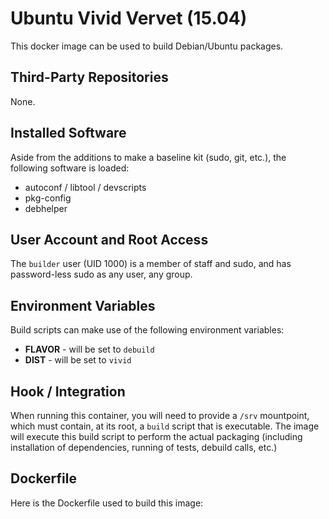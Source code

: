 Ubuntu Vivid Vervet (15.04)
===========================

This docker image can be used to build Debian/Ubuntu packages.

Third-Party Repositories
------------------------

None.

Installed Software
------------------

Aside from the additions to make a baseline kit (sudo, git, etc.), the following software is loaded:

- autoconf / libtool / devscripts
- pkg-config
- debhelper

User Account and Root Access
----------------------------

The `builder` user (UID 1000) is a member of staff and sudo, and has password-less sudo as any user, any group.

Environment Variables
---------------------

Build scripts can make use of the following environment variables:

- **FLAVOR** - will be set to `debuild`
- **DIST** - will be set to `vivid`

Hook / Integration
------------------

When running this container, you will need to provide a `/srv` mountpoint, which must contain, at its root, a `build` script that is executable.  The image will execute this build script to perform the actual packaging (including installation of dependencies, running of tests, debuild calls, etc.)

Dockerfile
----------

Here is the Dockerfile used to build this image:

<DOCKERFILE>
